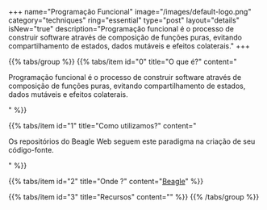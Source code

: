 +++
name="Programação Funcional"
image="/images/default-logo.png"
category="techniques"
ring="essential"
type="post"
layout="details"
isNew="true"
description="Programação funcional é o processo de construir software através de composição de funções puras, evitando compartilhamento de estados, dados mutáveis e efeitos colaterais."
+++

{{% tabs/group %}}
  {{% tabs/item id="0" title="O que é?" content="<p>Programação funcional é o processo de construir software através de composição de funções puras, evitando compartilhamento de estados, dados mutáveis e efeitos colaterais.</p>" %}}
  
  {{% tabs/item id="1" title="Como utilizamos?" content="<p>Os repositórios do Beagle Web seguem este paradigma na criação de seu código-fonte.</p>" %}}
  
  {{% tabs/item id="2" title="Onde ?" content="<a href='https://usebeagle.io/' target='_blank'>Beagle</a>" %}}

  {{% tabs/item id="3" title="Recursos" content="" %}}
{{% /tabs/group %}}